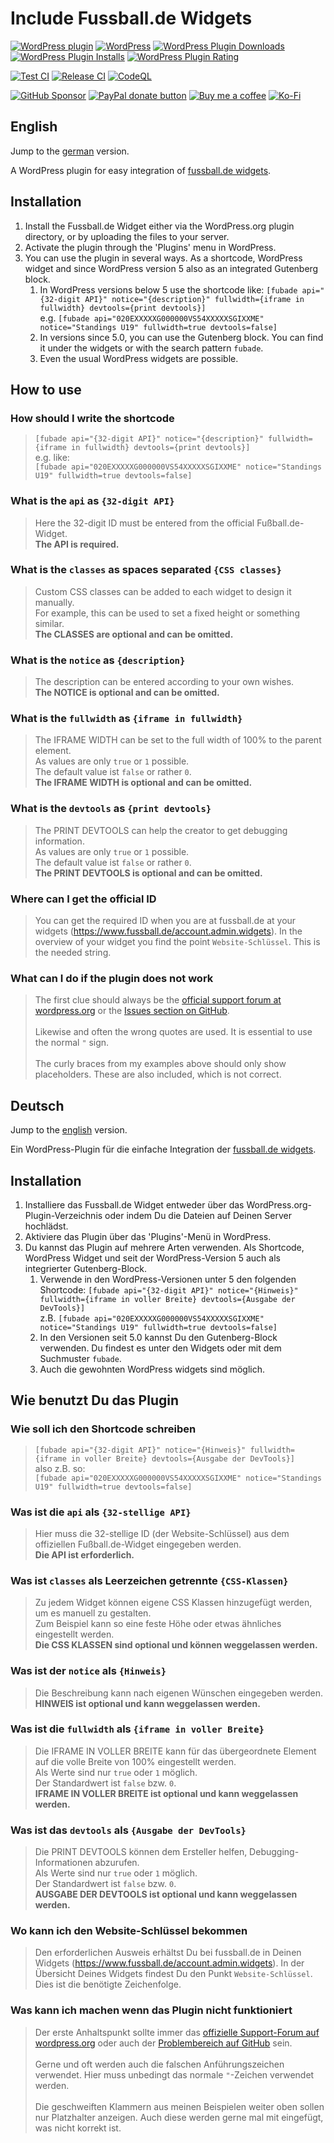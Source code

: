 <!-- markdownlint-disable MD024 -->

# Include Fussball.de Widgets

[![WordPress plugin](https://img.shields.io/wordpress/plugin/v/include-fussball-de-widgets.svg?style=flat-square)](https://wordpress.org/plugins/include-fussball-de-widgets)
[![WordPress](https://img.shields.io/wordpress/plugin/tested/include-fussball-de-widgets.svg?style=flat-square)](https://wordpress.org/plugins/include-fussball-de-widgets)
[![WordPress Plugin Downloads](https://img.shields.io/wordpress/plugin/dt/include-fussball-de-widgets.svg?style=flat-square)](https://wordpress.org/plugins/include-fussball-de-widgets)
[![WordPress Plugin Installs](https://img.shields.io/wordpress/plugin/installs/include-fussball-de-widgets.svg?style=flat-square)](https://wordpress.org/plugins/include-fussball-de-widgets)
[![WordPress Plugin Rating](https://img.shields.io/wordpress/plugin/rating/include-fussball-de-widgets?style=flat-square)](https://wordpress.org/plugins/include-fussball-de-widgets)

[![Test CI](https://img.shields.io/github/actions/workflow/status/mheob/include-fussball-de-widgets/test.yml?style=flat-square&logo=github&label=Test%20CI)](https://github.com/mheob/include-fussball-de-widgets/actions/workflows/test.yml)
[![Release CI](https://img.shields.io/github/actions/workflow/status/mheob/include-fussball-de-widgets/release.yml?style=flat-square&logo=github&label=Release%20CI)](https://github.com/mheob/include-fussball-de-widgets/actions/workflows/release.yml)
[![CodeQL](https://img.shields.io/github/actions/workflow/status/mheob/include-fussball-de-widgets/test.yml?style=flat-square&logo=github&label=CodeQL)](https://github.com/mheob/include-fussball-de-widgets/actions/workflows/codeql-analysis.yml)

[![GitHub Sponsor](https://img.shields.io/badge/Sponsors-333333.svg?style=flat-square&logo=github&logoColor=white)](https://github.com/sponsors/mheob)
[![PayPal donate button](https://img.shields.io/badge/Paypal-Donate-_.svg?style=flat-square&color=003087&logo=paypal)](https://www.paypal.me/mheob)
[![Buy me a coffee](https://img.shields.io/badge/Buy%20me%20a%20coffee-ff813f.svg?style=flat-square&logo=buy%20me%20a%20coffee&logoColor=white)](https://www.buymeacoffee.com/mheob)
[![Ko-Fi](https://img.shields.io/badge/Ko--Fi-ffffff?style=flat-square&logo=ko-fi)](https://ko-fi.com/mheob)

## English

Jump to the [german](#deutsch) version.

A WordPress plugin for easy integration of
[fussball.de widgets](http://training-service.fussball.de/vereinsmitarbeiter/pressesprecherin/artikel/?tx_meinfussball_pi1%5Bmeinfussball%5D=1911&cHash=8e54ad110b258ac9679d70637b4ff796).

## Installation

1. Install the Fussball.de Widget either via the WordPress.org plugin directory, or by uploading the files to your server.
1. Activate the plugin through the 'Plugins' menu in WordPress.
1. You can use the plugin in several ways. As a shortcode, WordPress widget and since WordPress version 5 also as an integrated
   Gutenberg block.
   1. In WordPress versions below 5 use the shortcode like:
      `[fubade api="{32-digit API}" notice="{description}" fullwidth={iframe in fullwidth} devtools={print devtools}]`\
      e.g. `[fubade api="020EXXXXXG000000VS54XXXXXSGIXXME" notice="Standings U19" fullwidth=true devtools=false]`
   1. In versions since 5.0, you can use the Gutenberg block. You can find it under the widgets or with the search pattern
      `fubade`.
   1. Even the usual WordPress widgets are possible.

## How to use

### How should I write the shortcode

> `[fubade api="{32-digit API}" notice="{description}" fullwidth={iframe in fullwidth} devtools={print devtools}]`\
> e.g. like:\
> `[fubade api="020EXXXXXG000000VS54XXXXXSGIXXME" notice="Standings U19" fullwidth=true devtools=false]`

### What is the `api` as `{32-digit API}`

> Here the 32-digit ID must be entered from the official Fußball.de-Widget.\
> **The API is required.**

### What is the `classes` as spaces separated `{CSS classes}`

> Custom CSS classes can be added to each widget to design it manually.\
> For example, this can be used to set a fixed height or something similar.\
> **The CLASSES are optional and can be omitted.**

### What is the `notice` as `{description}`

> The description can be entered according to your own wishes.\
> **The NOTICE is optional and can be omitted.**

### What is the `fullwidth` as `{iframe in fullwidth}`

> The IFRAME WIDTH can be set to the full width of 100% to the parent element.\
> As values are only `true` or `1` possible.\
> The default value ist `false` or rather `0`.\
> **The IFRAME WIDTH is optional and can be omitted.**

### What is the `devtools` as `{print devtools}`

> The PRINT DEVTOOLS can help the creator to get debugging information.\
> As values are only `true` or `1` possible.\
> The default value ist `false` or rather `0`.\
> **The PRINT DEVTOOLS is optional and can be omitted.**

### Where can I get the official ID

> You can get the required ID when you are at fussball.de at your widgets (<https://www.fussball.de/account.admin.widgets>). In
> the overview of your widget you find the point `Website-Schlüssel`. This is the needed string.

### What can I do if the plugin does not work

> The first clue should always be the
> [official support forum at wordpress.org](https://wordpress.org/support/plugin/include-fussball-de-widgets) or the
> [Issues section on GitHub](https://github.com/mheob/include-fussball-de-widgets/issues).\
> \
> Likewise and often the wrong quotes are used. It is essential to use the normal `"` sign.\
> \
> The curly braces from my examples above should only show placeholders. These are also included, which is not correct.

## Deutsch

Jump to the [english](#english) version.

Ein WordPress-Plugin für die einfache Integration der
[fussball.de widgets](http://training-service.fussball.de/vereinsmitarbeiter/pressesprecherin/artikel/?tx_meinfussball_pi1%5Bmeinfussball%5D=1911&cHash=8e54ad110b258ac9679d70637b4ff796).

## Installation

1. Installiere das Fussball.de Widget entweder über das WordPress.org-Plugin-Verzeichnis oder indem Du die Dateien auf Deinen
   Server hochlädst.
1. Aktiviere das Plugin über das 'Plugins'-Menü in WordPress.
1. Du kannst das Plugin auf mehrere Arten verwenden. Als Shortcode, WordPress Widget und seit der WordPress-Version 5 auch als
   integrierter Gutenberg-Block.
   1. Verwende in den WordPress-Versionen unter 5 den folgenden Shortcode:
      `[fubade api="{32-digit API}" notice="{Hinweis}" fullwidth={iframe in voller Breite} devtools={Ausgabe der DevTools}]`\
      z.B. `[fubade api="020EXXXXXG000000VS54XXXXXSGIXXME" notice="Standings U19" fullwidth=true devtools=false]`
   1. In den Versionen seit 5.0 kannst Du den Gutenberg-Block verwenden. Du findest es unter den Widgets oder mit dem Suchmuster
      `fubade`.
   1. Auch die gewohnten WordPress widgets sind möglich.

## Wie benutzt Du das Plugin

### Wie soll ich den Shortcode schreiben

> `[fubade api="{32-digit API}" notice="{Hinweis}" fullwidth={iframe in voller Breite} devtools={Ausgabe der DevTools}]`\
> also z.B. so:\
> `[fubade api="020EXXXXXG000000VS54XXXXXSGIXXME" notice="Standings U19" fullwidth=true devtools=false]`

### Was ist die `api` als `{32-stellige API}`

> Hier muss die 32-stellige ID (der Website-Schlüssel) aus dem offiziellen Fußball.de-Widget eingegeben werden.\
> **Die API ist erforderlich.**

### Was ist `classes` als Leerzeichen getrennte `{CSS-Klassen}`

> Zu jedem Widget können eigene CSS Klassen hinzugefügt werden, um es manuell zu gestalten.\
> Zum Beispiel kann so eine feste Höhe oder etwas ähnliches eingestellt werden.\
> **Die CSS KLASSEN sind optional und können weggelassen werden.**

### Was ist der `notice` als `{Hinweis}`

> Die Beschreibung kann nach eigenen Wünschen eingegeben werden.\
> **HINWEIS ist optional und kann weggelassen werden.**

### Was ist die `fullwidth` als `{iframe in voller Breite}`

> Die IFRAME IN VOLLER BREITE kann für das übergeordnete Element auf die volle Breite von 100% eingestellt werden.\
> Als Werte sind nur `true` oder `1` möglich.\
> Der Standardwert ist `false` bzw. `0`.\
> **IFRAME IN VOLLER BREITE ist optional und kann weggelassen werden.**

### Was ist das `devtools` als `{Ausgabe der DevTools}`

> Die PRINT DEVTOOLS können dem Ersteller helfen, Debugging-Informationen abzurufen.\
> Als Werte sind nur `true` oder `1` möglich.\
> Der Standardwert ist `false` bzw. `0`.\
> **AUSGABE DER DEVTOOLS ist optional und kann weggelassen werden.**

### Wo kann ich den Website-Schlüssel bekommen

> Den erforderlichen Ausweis erhältst Du bei fussball.de in Deinen Widgets (<https://www.fussball.de/account.admin.widgets>). In
> der Übersicht Deines Widgets findest Du den Punkt `Website-Schlüssel`. Dies ist die benötigte Zeichenfolge.

### Was kann ich machen wenn das Plugin nicht funktioniert

> Der erste Anhaltspunkt sollte immer das
> [offizielle Support-Forum auf wordpress.org](https://wordpress.org/support/plugin/include-fussball-de-widgets) oder auch der
> [Problembereich auf GitHub](https://github.com/mheob/include-fussball-de-widgets/issues) sein.\
> \
> Gerne und oft werden auch die falschen Anführungszeichen verwendet. Hier muss unbedingt das normale `"`-Zeichen verwendet
> werden.\
> \
> Die geschweiften Klammern aus meinen Beispielen weiter oben sollen nur Platzhalter anzeigen. Auch diese werden gerne mal mit
> eingefügt, was nicht korrekt ist.
